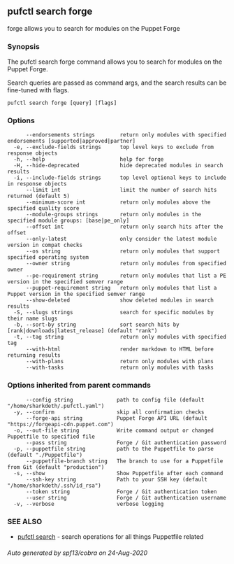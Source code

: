 ## pufctl search forge

forge allows you to search for modules on the Puppet Forge

### Synopsis


The pufctl search forge command allows you to search for modules on the Puppet Forge.

Search queries are passed as command args, and the search results can be fine-tuned
with flags.


```
pufctl search forge [query] [flags]
```

### Options

```
      --endorsements strings        return only modules with specified endorsements [supported|approved|partner]
  -e, --exclude-fields strings      top level keys to exclude from response objects
  -h, --help                        help for forge
  -H, --hide-deprecated             hide deprecated modules in search results
  -i, --include-fields strings      top level optional keys to include in response objects
      --limit int                   limit the number of search hits returned (default 5)
      --minimum-score int           return only modules above the specified quality score
      --module-groups strings       return only modules in the specified module groups: [base|pe_only]
      --offset int                  return only search hits after the offset
      --only-latest                 only consider the latest module version in compat checks
      --os string                   return only modules that support specified operating system
      --owner string                return only modules from specified owner
      --pe-requirement string       return only modules that list a PE version in the specified semver range
      --puppet-requirement string   return only modules that list a Puppet version in the specified semver range
      --show-deleted                show deleted modules in search results
  -S, --slugs strings               search for specific modules by their name slugs
  -b, --sort-by string              sort search hits by [rank|downloads|latest_release] (default "rank")
  -t, --tag string                  return only modules with specified tag
      --with-html                   render markdown to HTML before returning results
      --with-plans                  return only modules with plans
      --with-tasks                  return only modules with tasks
```

### Options inherited from parent commands

```
      --config string              path to config file (default "/home/sharkdeth/.pufctl.yaml")
  -y, --confirm                    skip all confirmation checks
      --forge-api string           Puppet Forge API URL (default "https://forgeapi-cdn.puppet.com")
  -o, --out-file string            Write command output or changed Puppetfile to specified file
      --pass string                Forge / Git authentication password
  -p, --puppetfile string          path to the Puppetfile to parse (default "./Puppetfile")
      --puppetfile-branch string   The branch to use for a Puppetfile from Git (default "production")
  -s, --show                       Show Puppetfile after each command
      --ssh-key string             Path to your SSH key (default "/home/sharkdeth/.ssh/id_rsa")
      --token string               Forge / Git authentication token
      --user string                Forge / Git authentication username
  -v, --verbose                    verbose logging
```

### SEE ALSO

* [pufctl search](pufctl_search.md)	 - search operations for all things Puppetfile related

###### Auto generated by spf13/cobra on 24-Aug-2020
